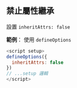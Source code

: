 
## 禁止屬性繼承
設置 `inheritAttrs: false`

**範例**： 使用 `defineOptions`

```js
<script setup>
defineOptions({
  inheritAttrs: false
})
// ...setup 邏輯
</script>
```